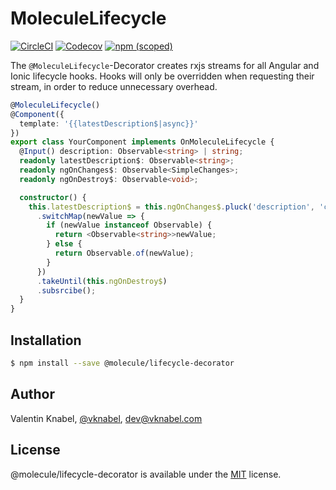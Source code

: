 # MoleculeLifecycle

[![CircleCI](https://img.shields.io/circleci/project/github/vknabel/molecule-lifecycle-decorator.svg?style=flat-square)](https://circleci.com/gh/vknabel/molecule-lifecycle-decorator)
[![Codecov](https://img.shields.io/codecov/c/github/vknabel/molecule-lifecycle-decorator.svg?style=flat-square)](https://codecov.io/gh/vknabel/molecule-lifecycle-decorator)
[![npm (scoped)](https://img.shields.io/npm/v/@ionic-decorator/molecule-lifecycle-decorator.svg?style=flat-square)](https://www.npmjs.com/package/@molecule/lifecycle-decorator)

The `@MoleculeLifecycle`-Decorator creates rxjs streams for all Angular and Ionic lifecycle hooks.
Hooks will only be overridden when requesting their stream, in order to reduce unnecessary overhead.

```typescript
@MoleculeLifecycle()
@Component({
  template: '{{latestDescription$|async}}'
})
export class YourComponent implements OnMoleculeLifecycle {
  @Input() description: Observable<string> | string;
  readonly latestDescription$: Observable<string>;
  readonly ngOnChanges$: Observable<SimpleChanges>;
  readonly ngOnDestroy$: Observable<void>;

  constructor() {
    this.latestDescription$ = this.ngOnChanges$.pluck('description', 'currentValue')
      .switchMap(newValue => {
        if (newValue instanceof Observable) {
          return <Observable<string>>newValue;
        } else {
          return Observable.of(newValue);
        }
      })
      .takeUntil(this.ngOnDestroy$)
      .subsrcibe();
  }
}
```

## Installation

```bash
$ npm install --save @molecule/lifecycle-decorator
```

## Author

Valentin Knabel, [@vknabel](https://twitter.com/vknabel), dev@vknabel.com

## License

@molecule/lifecycle-decorator is available under the [MIT](LICENSE) license.

